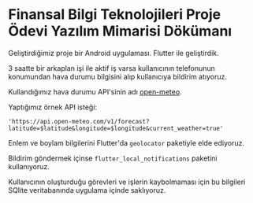 # Finansal Bilgi Teknolojileri Proje Ödevi Yazılım Mimarisi Dökümanı

Geliştirdiğimiz proje bir Android uygulaması. Flutter ile geliştirdik.

3 saatte bir arkaplan işi ile aktif iş varsa kullanıcının telefonunun konumundan hava durumu bilgisini alıp kullanıcıya bildirim atıyoruz. 

Kullandığımız hava durumu API'sinin adı [open-meteo](https://open-meteo.com/en).

Yaptığımız örnek API isteği:

`'https://api.open-meteo.com/v1/forecast?latitude=$latitude&longitude=$longitude&current_weather=true'`

Enlem ve boylam bilgilerini Flutter'da `geolocator` paketiyle elde ediyoruz.

Bildirim göndermek içinse `flutter_local_notifications` paketini kullanıyoruz.

Kullanıcının oluşturduğu görevleri ve işlerin kaybolmaması için bu bilgileri SQlite veritabanında uygulama içinde saklıyoruz.
